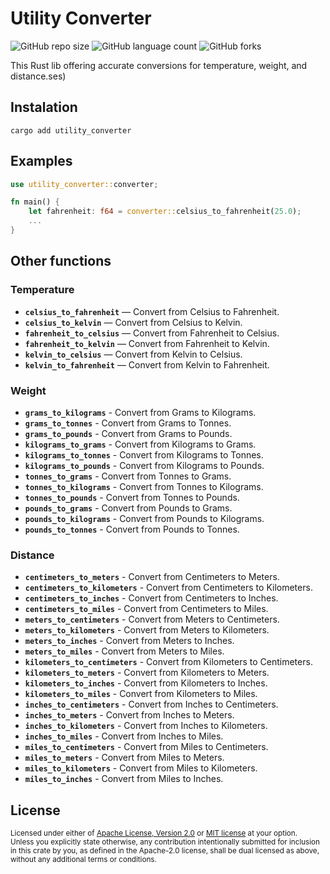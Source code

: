 Utility Converter
===========================

![GitHub repo size](https://img.shields.io/github/repo-size/Luan-Web3/utility-converter?style=for-the-badge)
![GitHub language count](https://img.shields.io/github/languages/count/Luan-Web3/utility-converter?style=for-the-badge)
![GitHub forks](https://img.shields.io/github/forks/Luan-Web3/utility-converter?style=for-the-badge)

This Rust lib offering accurate conversions for temperature, weight, and distance.ses)

## Instalation

```
cargo add utility_converter
```

## Examples

```rust
use utility_converter::converter;

fn main() {
    let fahrenheit: f64 = converter::celsius_to_fahrenheit(25.0);
    ...
}
```

## Other functions

### Temperature

- **`celsius_to_fahrenheit`** — Convert from Celsius to Fahrenheit.
- **`celsius_to_kelvin`** — Convert from Celsius to Kelvin.
- **`fahrenheit_to_celsius`** — Convert from Fahrenheit to Celsius.
- **`fahrenheit_to_kelvin`** — Convert from Fahrenheit to Kelvin.
- **`kelvin_to_celsius`** — Convert from Kelvin to Celsius.
- **`kelvin_to_fahrenheit`** — Convert from Kelvin to Fahrenheit.

### Weight

- **`grams_to_kilograms`** - Convert from Grams to Kilograms.
- **`grams_to_tonnes`** - Convert from Grams to Tonnes.
- **`grams_to_pounds`** - Convert from Grams to Pounds.
- **`kilograms_to_grams`** - Convert from Kilograms to Grams.
- **`kilograms_to_tonnes`** - Convert from Kilograms to Tonnes.
- **`kilograms_to_pounds`** - Convert from Kilograms to Pounds.
- **`tonnes_to_grams`** - Convert from Tonnes to Grams.
- **`tonnes_to_kilograms`** - Convert from Tonnes to Kilograms.
- **`tonnes_to_pounds`** - Convert from Tonnes to Pounds.
- **`pounds_to_grams`** - Convert from Pounds to Grams.
- **`pounds_to_kilograms`** - Convert from Pounds to Kilograms.
- **`pounds_to_tonnes`** - Convert from Pounds to Tonnes.

### Distance

- **`centimeters_to_meters`** - Convert from Centimeters to Meters.
- **`centimeters_to_kilometers`** - Convert from Centimeters to Kilometers.
- **`centimeters_to_inches`** - Convert from Centimeters to Inches.
- **`centimeters_to_miles`** - Convert from Centimeters to Miles.
- **`meters_to_centimeters`** - Convert from Meters to Centimeters.
- **`meters_to_kilometers`** - Convert from Meters to Kilometers.
- **`meters_to_inches`** - Convert from Meters to Inches.
- **`meters_to_miles`** - Convert from Meters to Miles.
- **`kilometers_to_centimeters`** - Convert from Kilometers to Centimeters.
- **`kilometers_to_meters`** - Convert from Kilometers to Meters.
- **`kilometers_to_inches`** - Convert from Kilometers to Inches.
- **`kilometers_to_miles`** - Convert from Kilometers to Miles.
- **`inches_to_centimeters`** - Convert from Inches to Centimeters.
- **`inches_to_meters`** - Convert from Inches to Meters.
- **`inches_to_kilometers`** - Convert from Inches to Kilometers.
- **`inches_to_miles`** - Convert from Inches to Miles.
- **`miles_to_centimeters`** - Convert from Miles to Centimeters.
- **`miles_to_meters`** - Convert from Miles to Meters.
- **`miles_to_kilometers`** - Convert from Miles to Kilometers.
- **`miles_to_inches`** - Convert from Miles to Inches.

## License

<sup>
Licensed under either of <a href="LICENSE-APACHE">Apache License, Version
2.0</a> or <a href="LICENSE-MIT">MIT license</a> at your option.
</sup>

<br>

<sub>
Unless you explicitly state otherwise, any contribution intentionally submitted
for inclusion in this crate by you, as defined in the Apache-2.0 license, shall
be dual licensed as above, without any additional terms or conditions.
</sub>
